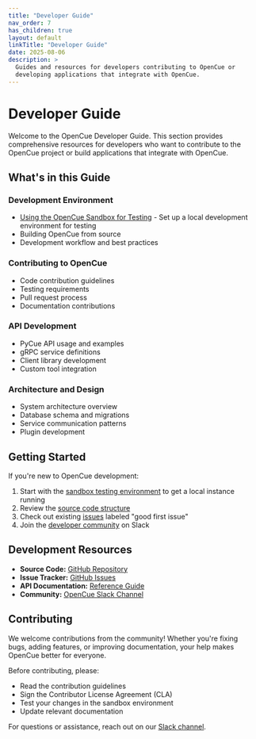 ```yaml
---
title: "Developer Guide"
nav_order: 7
has_children: true
layout: default
linkTitle: "Developer Guide"
date: 2025-08-06
description: >
  Guides and resources for developers contributing to OpenCue or 
  developing applications that integrate with OpenCue.
---
```


# Developer Guide

Welcome to the OpenCue Developer Guide. This section provides comprehensive resources for developers who want to contribute to the OpenCue project or build applications that integrate with OpenCue.

## What's in this Guide

### Development Environment

- [Using the OpenCue Sandbox for Testing](/OpenCue/docs/developer-guide/sandbox-testing/) - Set up a local development environment for testing
- Building OpenCue from source
- Development workflow and best practices

### Contributing to OpenCue

- Code contribution guidelines
- Testing requirements
- Pull request process
- Documentation contributions

### API Development

- PyCue API usage and examples
- gRPC service definitions
- Client library development
- Custom tool integration

### Architecture and Design

- System architecture overview
- Database schema and migrations
- Service communication patterns
- Plugin development

## Getting Started

If you're new to OpenCue development:

1. Start with the [sandbox testing environment](/OpenCue/docs/developer-guide/sandbox-testing/) to get a local instance running
2. Review the [source code structure](https://github.com/AcademySoftwareFoundation/OpenCue/blob/master/README.md)
3. Check out existing [issues](https://github.com/AcademySoftwareFoundation/OpenCue/issues) labeled "good first issue"
4. Join the [developer community](https://academysoftwarefdn.slack.com/archives/CMFPXV39Q) on Slack

## Development Resources

- **Source Code:** [GitHub Repository](https://github.com/AcademySoftwareFoundation/OpenCue)
- **Issue Tracker:** [GitHub Issues](https://github.com/AcademySoftwareFoundation/OpenCue/issues)
- **API Documentation:** [Reference Guide](/OpenCue/docs/reference/)
- **Community:** [OpenCue Slack Channel](https://academysoftwarefdn.slack.com/archives/CMFPXV39Q)

## Contributing

We welcome contributions from the community! Whether you're fixing bugs, adding features, or improving documentation, your help makes OpenCue better for everyone.

Before contributing, please:
- Read the contribution guidelines
- Sign the Contributor License Agreement (CLA)
- Test your changes in the sandbox environment
- Update relevant documentation

For questions or assistance, reach out on our [Slack channel](https://academysoftwarefdn.slack.com/archives/CMFPXV39Q).